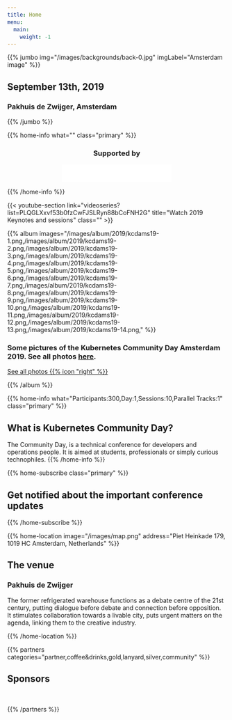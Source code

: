 ```yaml
---
title: Home
menu:
  main:
    weight: -1
---
```


<!-- JUMBO -->
{{% jumbo img="/images/backgrounds/back-0.jpg" imgLabel="Amsterdam image" %}}

## September 13th, 2019

### Pakhuis de Zwijger, Amsterdam

<!-- <a class="btn primary btn-lg" href="https://sessionize.com/cndams2019/">
    <svg class="icon ticket"><use xlink:href="#cfp"></use></svg>Submit your talk
</a> -->

{{% /jumbo %}}

<!-- CNCF LOGO -->
{{% home-info what="" class="primary" %}}

<h3 style="text-align:center;">Supported by</h2>
<img src="/images/logos/cncf-white.png" alt="cncf-logo" style="width:50%;margin-left:auto;margin-right:auto;display: block;"/>

{{% /home-info %}}


<!-- YOUTUBE SECTION -->
{{< youtube-section link="videoseries?list=PLQGLXxvf53b0fzCwFJSLRyn88bCoFNH2G" title="Watch 2019 Keynotes and sessions" class="" >}}



<!-- ALBUM SECTION -->

{{% album images="/images/album/2019/kcdams19-1.png,/images/album/2019/kcdams19-2.png,/images/album/2019/kcdams19-3.png,/images/album/2019/kcdams19-4.png,/images/album/2019/kcdams19-5.png,/images/album/2019/kcdams19-6.png,/images/album/2019/kcdams19-7.png,/images/album/2019/kcdams19-8.png,/images/album/2019/kcdams19-9.png,/images/album/2019/kcdams19-10.png,/images/album/2019/kcdams19-11.png,/images/album/2019/kcdams19-12.png,/images/album/2019/kcdams19-13.png,/images/album/2019/kcdams19-14.png," %}}

### Some pictures of the **Kubernetes Community Day Amsterdam 2019**. See all photos **[here](https://500px.com/cloudnativeams/galleries/kubernetes-community-day-amsterdam-2019)**.

<a class="btn primary" target="_blank" rel="noopener" href="https://500px.com/cloudnativeams/galleries/kubernetes-community-day-amsterdam-2019">
    See all photos
    {{% icon "right" %}}
</a>

{{% /album  %}}


<!-- INFO -->
{{% home-info what="Participants:300,Day:1,Sessions:10,Parallel Tracks:1" class="primary" %}}

## What is Kubernetes Community Day?

The Community Day, is a technical conference for developers and operations people.
It is aimed at students, professionals or simply curious technophiles.
{{% /home-info %}}

<!-- SPEAKERS -->
<!-- BREAKS JUMBO IMAGE
{{% home-speakers %}}
## Featured Speakers

{{< button-link label="Submit a presentation"
                url="https://conference-hall.io/public/event/HJRThubF4uYPkb7jSUxi"
                icon="cfp" >}}

{{< button-link label="See all speakers"
                url="./speakers"
                icon="right" >}}

{{% /home-speakers %}}
-->


<!-- NOTIFICATION -->
{{% home-subscribe  class="primary" %}} <!--   class="primary"  -->

## Get notified about the important conference updates

{{% /home-subscribe %}}

<!-- THE MAP -->
{{% home-location
    image="/images/map.png"
    address="Piet Heinkade 179, 1019 HC Amsterdam, Netherlands" %}}

## The venue

### Pakhuis de Zwijger

The former refrigerated warehouse functions as a debate centre of the 21st century, putting dialogue before debate and connection before opposition. It stimulates collaboration towards a livable city, puts urgent matters on the agenda, linking them to the creative industry.

{{% /home-location %}}

{{% partners categories="partner,coffee&drinks,gold,lanyard,silver,community" %}}

## Sponsors 

<br />

{{% /partners %}}
